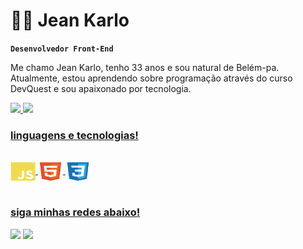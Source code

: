 # 🧑‍💻 Jean Karlo

**`Desenvolvedor Front-End`**

Me chamo Jean Karlo, tenho 33 anos e sou natural de Belém-pa. Atualmente, estou aprendendo sobre programação através do curso DevQuest e sou apaixonado por tecnologia.

 <div>
   <a href="https://github.com/Jean-Karlo">
   <img height="180em" src="https://github-readme-stats.vercel.app/api?username=Jean-Karlo&show_icons=true&theme=tokyonight&include_all_commits=true&count_private=true"/>
   <img height="180em" src="https://github-readme-stats.vercel.app/api/top-langs/?username=Jean-Karlo&layout=compact&langs_count=6&theme=tokyonight"/>
</div>
    
### linguagens e tecnologias!
    
<div style="display: inline_block"><br>
  <img align="center" alt="Js" height="30" width="40" src="https://raw.githubusercontent.com/devicons/devicon/master/icons/javascript/javascript-plain.svg">
  <img align="center" alt="HTML" height="30" width="40" src="https://raw.githubusercontent.com/devicons/devicon/master/icons/html5/html5-original.svg">
  <img align="center" alt="CSS" height="30" width="40" src="https://raw.githubusercontent.com/devicons/devicon/master/icons/css3/css3-original.svg">
</div>
 
<br>
 
### siga minhas redes abaixo!
 
<div> 
  <a href="https://instagram.com/xjeankarlox" target="_blank"><img src="https://img.shields.io/badge/-Instagram-%23E4405F?style=for-the-badge&logo=instagram&logoColor=white" target="_blank"></a> 
  <a href="https://www.linkedin.com/in/jean-karlo-503592183/" target="_blank"><img src="https://img.shields.io/badge/-LinkedIn-%230077B5?style=for-the-badge&logo=linkedin&logoColor=white" target="_blank"></a>
</div>
